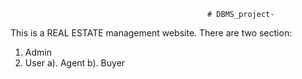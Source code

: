                                                 # DBMS_project-

This is a REAL ESTATE management website.
There are two section:
1. Admin
2. User
  a). Agent
  b). Buyer
